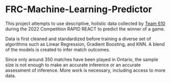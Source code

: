 # FRC-Machine-Learning-Predictor
This project attempts to use descriptive, holistic data collected by [Team 610](http://team610.com/) during the 2022 Competition RAPID REACT to predict the winner of a game.

Data is first cleaned and standardized before training a diverse set of algorithms such as Linear Regression, Gradient Boosting, and KNN. A blend of the models is created to infer match outcomes.

Since only around 350 matches have been played in Ontario, the sample size is not enough to make an accurate inference or an accurate assessment of inference. More work is necessary, including access to more data.
